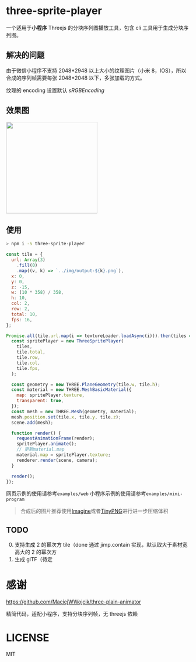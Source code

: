 # three-sprite-player

一个适用于**小程序** Threejs 的分块序列图播放工具，包含 cli 工具用于生成分块序列图。

## 解决的问题

由于微信小程序不支持 2048\*2948 以上大小的纹理图片（小米 8，IOS），所以合成的序列帧需要每张 2048\*2048 以下，多张加载的方式。

纹理的 encoding 设置默认 _sRGBEncoding_

## 效果图

<div>
  <img src="https://raw.githubusercontent.com/deepkolos/three-sprite-player/master/demo.gif" width="250" alt="" style="display:inline-block;"/>
</div>

## 使用

```sh
> npm i -S three-sprite-player
```

```js
const tile = {
  url: Array(3)
    .fill(0)
    .map((v, k) => `../img/output-${k}.png`),
  x: 0,
  y: 0,
  z: -15,
  w: (10 * 358) / 358,
  h: 10,
  col: 2,
  row: 2,
  total: 10,
  fps: 16,
};

Promise.all(tile.url.map(i => textureLoader.loadAsync(i))).then(tiles => {
  const spritePlayer = new ThreeSpritePlayer(
    tiles,
    tile.total,
    tile.row,
    tile.col,
    tile.fps,
  );

  const geometry = new THREE.PlaneGeometry(tile.w, tile.h);
  const material = new THREE.MeshBasicMaterial({
    map: spritePlayer.texture,
    transparent: true,
  });
  const mesh = new THREE.Mesh(geometry, material);
  mesh.position.set(tile.x, tile.y, tile.z);
  scene.add(mesh);

  function render() {
    requestAnimationFrame(render);
    spritePlayer.animate();
    // 更新material.map
    material.map = spritePlayer.texture;
    renderer.render(scene, camera);
  }

  render();
});
```

网页示例的使用请参考`examples/web`
小程序示例的使用请参考`examples/mini-program`

> 合成后的图片推荐使用[Imagine](https://github.com/meowtec/Imagine)或者[TinyPNG](https://tinypng.com/)进行进一步压缩体积

## TODO

0. 支持生成 2 的幂次方 tile（done 通过 jimp.contain 实现，默认取大于素材宽高大的 2 的幂次方
1. 生成 glTF（待定

# 感谢

https://github.com/MaciejWWojcik/three-plain-animator

精简代码，适配小程序，支持分块序列帧，无 threejs 依赖

# LICENSE

MIT
